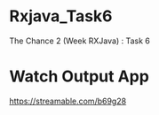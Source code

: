 # Rxjava_Task6
The Chance 2 (Week RXJava) : Task 6

# Watch Output App
https://streamable.com/b69g28
